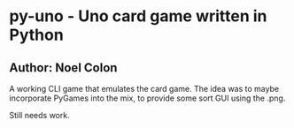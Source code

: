 # py-uno - Uno card game written in Python
## Author: Noel Colon

A working CLI game that emulates the card game.
The idea was to maybe incorporate PyGames into the mix, to provide some sort GUI using the .png.

Still needs work.